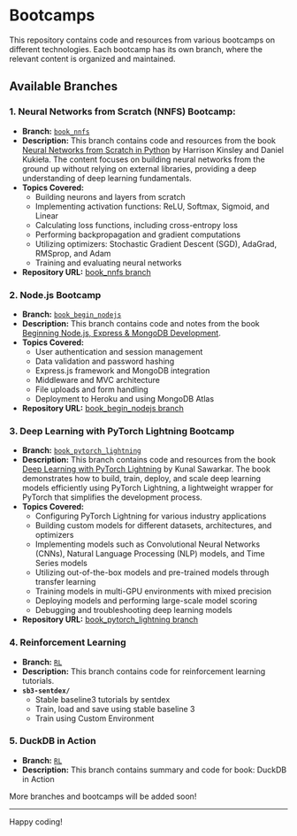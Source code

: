 # Bootcamps

This repository contains code and resources from various bootcamps on different technologies. Each bootcamp has its own branch, where the relevant content is organized and maintained.

## Available Branches

### 1. Neural Networks from Scratch (NNFS) Bootcamp:
- **Branch:** [`book_nnfs`](https://github.com/Aananda-giri/Bootcamps/tree/nnfs_book)
- **Description:** This branch contains code and resources from the book [Neural Networks from Scratch in Python](https://nnfs.io/) by Harrison Kinsley and Daniel Kukieła. The content focuses on building neural networks from the ground up without relying on external libraries, providing a deep understanding of deep learning fundamentals.
- **Topics Covered:**
  - Building neurons and layers from scratch
  - Implementing activation functions: ReLU, Softmax, Sigmoid, and Linear
  - Calculating loss functions, including cross-entropy loss
  - Performing backpropagation and gradient computations
  - Utilizing optimizers: Stochastic Gradient Descent (SGD), AdaGrad, RMSprop, and Adam
  - Training and evaluating neural networks
- **Repository URL:** [book_nnfs branch](https://github.com/Aananda-giri/Bootcamps/tree/book_nnfs)


### 2. Node.js Bootcamp
- **Branch:** [`book_begin_nodejs`](https://github.com/Aananda-giri/Bootcamps/tree/book_begin_nodejs?tab=readme-ov-file)
- **Description:** This branch contains code and notes from the book [Beginning Node.js, Express & MongoDB Development](https://www.amazon.com/Beginning-Node-js-Express-MongoDB-Development/dp/9811480281).
- **Topics Covered:**
  - User authentication and session management
  - Data validation and password hashing
  - Express.js framework and MongoDB integration
  - Middleware and MVC architecture
  - File uploads and form handling
  - Deployment to Heroku and using MongoDB Atlas
- **Repository URL:** [book_begin_nodejs branch](https://github.com/Aananda-giri/Bootcamps/tree/book_begin_nodejs)

### 3. Deep Learning with PyTorch Lightning Bootcamp
- **Branch:** [`book_pytorch_lightning`](https://github.com/Aananda-giri/Bootcamps/tree/book-DL-pytorch-lightning)
- **Description:** This branch contains code and resources from the book [Deep Learning with PyTorch Lightning](https://www.amazon.com/Deep-Learning-PyTorch-Lightning-high-performance/dp/180056161X) by Kunal Sawarkar. The book demonstrates how to build, train, deploy, and scale deep learning models efficiently using PyTorch Lightning, a lightweight wrapper for PyTorch that simplifies the development process.
- **Topics Covered:**
  - Configuring PyTorch Lightning for various industry applications
  - Building custom models for different datasets, architectures, and optimizers
  - Implementing models such as Convolutional Neural Networks (CNNs), Natural Language Processing (NLP) models, and Time Series models
  - Utilizing out-of-the-box models and pre-trained models through transfer learning
  - Training models in multi-GPU environments with mixed precision
  - Deploying models and performing large-scale model scoring
  - Debugging and troubleshooting deep learning models
- **Repository URL:** [book_pytorch_lightning branch](https://github.com/Aananda-giri/Bootcamps/tree/book_pytorch_lightning)

### 4. Reinforcement Learning
- **Branch:** [`RL`](https://github.com/Aananda-giri/Bootcamps/tree/RL)
- **Description:** This branch contains code for reinforcement learning tutorials.
- **`sb3-sentdex/`**
  - Stable baseline3 tutorials by sentdex
  - Train, load and save using stable baseline 3
  - Train using Custom Environment

### 5. DuckDB in Action
- **Branch:** [`RL`](https://github.com/Aananda-giri/Bootcamps/tree/duckdb-in-action)
- **Description:** This branch contains summary and code for book: DuckDB in Action


More branches and bootcamps will be added soon!

---
Happy coding!

